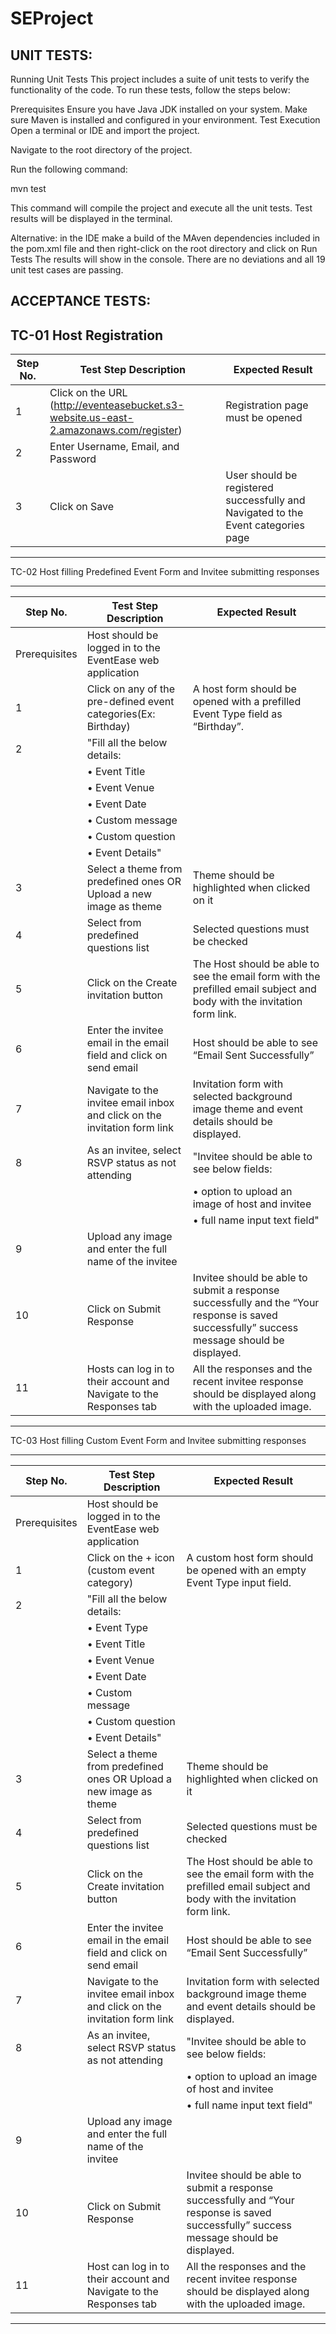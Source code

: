 # SEProject

UNIT TESTS:
-----------

Running Unit Tests
This project includes a suite of unit tests to verify the functionality of the code. To run these tests, follow the steps below:

Prerequisites
Ensure you have Java JDK installed on your system.
Make sure Maven is installed and configured in your environment.
Test Execution
Open a terminal or IDE and import the project.

Navigate to the root directory of the project.

Run the following command:

mvn test

This command will compile the project and execute all the unit tests. Test results will be displayed in the terminal.

Alternative:
in the IDE make a build of the MAven dependencies included in the pom.xml file and then right-click on the root directory and click on Run Tests
The results will show in the console. There are no deviations and all 19 unit test cases are passing.

ACCEPTANCE TESTS:
-----------------

TC-01 Host Registration
----------------------------------------------------------------------------------------------------------------------------------------------------------------------------------------
| **Step No.** | **Test Step Description**                                                             | **Expected Result**                                                           |
|--------------|---------------------------------------------------------------------------------------|-------------------------------------------------------------------------------|
| 1            | Click on the URL (http://eventeasebucket.s3-website.us-east-2.amazonaws.com/register) | Registration page must be opened                                              |
| 2            | Enter Username, Email, and Password                                                   |                                                                               |
| 3            | Click on Save                                                                         | User should be registered successfully and Navigated to the Event categories page |
----------------------------------------------------------------------------------------------------------------------------------------------------------------------------------------

TC-02 Host filling Predefined Event Form and Invitee submitting responses

------------------------------------------------------------------------------------------------------------------------------------------------------------------------------------------------------------------
| **Step No.**                                 | **Test Step Description**                                             | **Expected Result**                                                                                                                   |
|----------------------------------------------|-----------------------------------------------------------------------|---------------------------------------------------------------------------------------------------------------------------------------|
| Prerequisites                                | Host should be logged in to the EventEase web application             |                                                                                                                                       |
| 1                                            | Click on any of the pre-defined event categories(Ex: Birthday)        | A host form should be opened with a prefilled Event Type field as “Birthday”.                                                           |
| 2                                            | "Fill all the below details:                                          |
|                                              |    • Event Title                                                      |  
|                                              |    • Event Venue                                                      |    
|                                              |    • Event Date                                                       |   
|                                              |    • Custom message                                                   |  
|                                              |    • Custom question                                                  | 
|                                              |    • Event Details"                                                   |                                                                                                                                       |
| 3                                            | Select a theme from predefined ones OR Upload a new image as theme    | Theme should be highlighted when clicked on it                                                                                        |
| 4                                            | Select from predefined questions list                                 | Selected questions must be checked                                                                                                    |
| 5                                            | Click on the Create invitation button                                     | The Host should be able to see the email form with the prefilled email subject and body with the invitation form link.                                |
| 6                                            | Enter the invitee email in the email field and click on send email            | Host should be able to see “Email Sent Successfully”                                                                                  |
| 7                                            | Navigate to the invitee email inbox and click on the invitation form link | Invitation form with selected background image theme and event details should be displayed.                                            |
| 8                                            | As an invitee, select RSVP status as not attending                    | "Invitee should be able to see below fields:                                             
|                                              |                                                   | • option to upload an image of host and invitee 
|                                              |                                                   | • full name input text field"                                                                                                                                     |
| 9                                            | Upload any image and enter the full name of the invitee                       |                                                                                                                                       |
| 10                                           | Click on Submit Response                                              | Invitee should be able to submit a response successfully and the “Your response is saved successfully” success message should be displayed. |
| 11                                           | Hosts can log in to their account and Navigate to the Responses tab         | All the responses and the recent invitee response should be displayed along with the uploaded image.                           |
------------------------------------------------------------------------------------------------------------------------------------------------------------------------------------------------------------------

TC-03 Host filling Custom Event Form and Invitee submitting responses

------------------------------------------------------------------------------------------------------------------------------------------------------------------------------------------------------------------
| **Step No.**                                 | **Test Step Description**                                             | **Expected Result**                                                                                                                   |
|----------------------------------------------|-----------------------------------------------------------------------|---------------------------------------------------------------------------------------------------------------------------------------|
| Prerequisites                                | Host should be logged in to the EventEase web application             |                                                                                                                                       |
| 1                                            | Click on the + icon (custom event category)       | A custom host form should be opened with an empty Event Type input field.                                                           |
| 2                                            | "Fill all the below details:                                          |
|                                              |    • Event Type                                                       |  
|                                              |    • Event Title                                                      |  
|                                              |    • Event Venue                                                      |    
|                                              |    • Event Date                                                       |   
|                                              |    • Custom message                                                   |  
|                                              |    • Custom question                                                  | 
|                                              |    • Event Details"                                                   |                                                                                                                                       |
| 3                                            | Select a theme from predefined ones OR Upload a new image as theme    | Theme should be highlighted when clicked on it                                                                                        |
| 4                                            | Select from predefined questions list                                 | Selected questions must be checked                                                                                                    |
| 5                                            | Click on the Create invitation button                                     | The Host should be able to see the email form with the prefilled email subject and body with the invitation form link.                                |
| 6                                            | Enter the invitee email in the email field and click on send email            | Host should be able to see “Email Sent Successfully”                                                                                  |
| 7                                            | Navigate to the invitee email inbox and click on the invitation form link | Invitation form with selected background image theme and event details should be displayed.                                            |
| 8                                            | As an invitee, select RSVP status as not attending                    | "Invitee should be able to see below fields:                                            
|                                              |                                                   | • option to upload an image of host and invitee 
|                                              |                                                   | • full name input text field"                                                                                                                                     |
| 9                                            | Upload any image and enter the full name of the invitee                       |                                                                                                                                       |
| 10                                           | Click on Submit Response                                              | Invitee should be able to submit a response successfully and “Your response is saved successfully” success message should be displayed. |
| 11                                           | Host can log in to their account and Navigate to the Responses tab         | All the responses and the recent invitee response should be displayed along with the uploaded image.                           |
------------------------------------------------------------------------------------------------------------------------------------------------------------------------------------------------------------------



